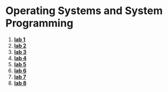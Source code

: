 # Operating Systems and System Programming

1. **[lab 1](term4/ОСиСП/labs/lab1)**
2. **[lab 2](https://github.com/gabrpavel/BSUIR/tree/main/term1#lab-2-loop-operators)**
3. **[lab 3](https://github.com/gabrpavel/BSUIR/tree/main/term1#lab-3-one-dimensional-arrays)**
4. **[lab 4](https://github.com/gabrpavel/BSUIR/tree/main/term1#lab-4-multidimensional-arrays)**
5. **[lab 5](https://github.com/gabrpavel/BSUIR/tree/main/term1#lab-5-dynamic-memory-allocation)**
6. **[lab 6](https://github.com/gabrpavel/BSUIR/tree/main/term1#lab-6-sorting)**
7. **[lab 7](https://github.com/gabrpavel/BSUIR/tree/main/term1#lab-7-string-handling)**
8. **[lab 8](https://github.com/gabrpavel/BSUIR/tree/main/term1#lab-8-string-handling)**
